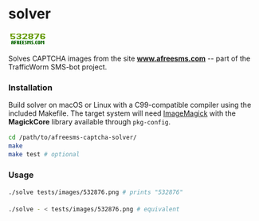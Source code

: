 # solver

![A sample CAPTCHA image](tests/images/532876.png)

Solves CAPTCHA images from the site **www.afreesms.com** -- part of the TrafficWorm SMS-bot project.

### Installation

Build solver on macOS or Linux with a C99-compatible compiler using the included Makefile.
The target system will need [ImageMagick](https://www.imagemagick.org/) with the **MagickCore** library available through `pkg-config`.

```bash
cd /path/to/afreesms-captcha-solver/
make
make test # optional
```

### Usage

```bash
./solve tests/images/532876.png # prints "532876"

./solve - < tests/images/532876.png # equivalent
```
